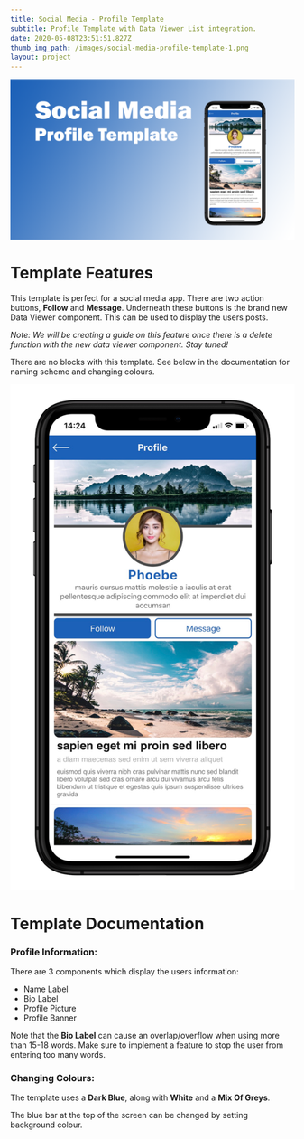 ```yaml
---
title: Social Media - Profile Template
subtitle: Profile Template with Data Viewer List integration.
date: 2020-05-08T23:51:51.827Z
thumb_img_path: /images/social-media-profile-template-1.png
layout: project
---
```

![Template Banner](/images/social-media-profile-template-1.png)

# Template Features

This template is perfect for a social media app. There are two action buttons, **Follow** and **Message**. Underneath these buttons is the brand new Data Viewer component. This can be used to display the users posts.

*Note: We will be creating a guide on this feature once there is a delete function with the new data viewer component. Stay tuned!*

There are no blocks with this template. See below in the documentation for naming scheme and changing colours.

![Mockup - Portrait 1](/images/phone-mockup-portrait.png)

# Template Documentation

### Profile Information:

There are 3 components which display the users information:

* Name Label
* Bio Label
* Profile Picture
* Profile Banner

Note that the **Bio Label** can cause an overlap/overflow when using more than 15-18 words. Make sure to implement a feature to stop the user from entering too many words.

### Changing Colours:

The template uses a **Dark Blue**, along with **White** and a **Mix Of Greys**. 

The blue bar at the top of the screen can be changed by setting background colour.